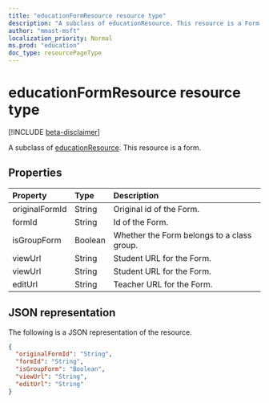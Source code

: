 ```yaml
---
title: "educationFormResource resource type"
description: "A subclass of educationResource. This resource is a Form."
author: "mmast-msft"
localization_priority: Normal
ms.prod: "education"
doc_type: resourcePageType
---
```


# educationFormResource resource type

[!INCLUDE [beta-disclaimer](../../includes/beta-disclaimer.md)]

A subclass of [educationResource](educationresource.md). This resource is a form.


## Properties
| Property	   | Type	|Description|
|:---------------|:--------|:----------|
|originalFormId|String|Original id of the Form.|
|formId|String|Id of the Form.|
|isGroupForm|Boolean|Whether the Form belongs to a class group.|
|viewUrl|String|Student URL for the Form.|
|viewUrl|String|Student URL for the Form.|
|editUrl|String|Teacher URL for the Form.|

## JSON representation

The following is a JSON representation of the resource.

<!-- {
  "blockType": "resource",
  "optionalProperties": [

  ],
  "@odata.type": "microsoft.graph.educationFormResource"
}-->

```json
{
  "originalFormId": "String",
  "formId": "String",
  "isGroupForm": "Boolean",
  "viewUrl": "String",
  "editUrl": "String"
}

```

<!-- uuid: 8fcb5dbc-d5aa-4681-8e31-b001d5168d79
2015-10-25 14:57:30 UTC -->
<!--
{
  "type": "#page.annotation",
  "description": "educationFormResource resource",
  "keywords": "",
  "section": "documentation",
  "tocPath": "",
  "suppressions": []
}
-->
